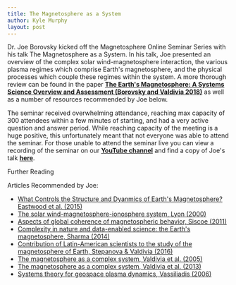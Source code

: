 ```yaml
---
title: The Magnetosphere as a System
author: Kyle Murphy
layout: post
---
```


Dr. Joe Borovsky kicked off the Magnetosphere Online Seminar Series with his talk The Magnetosphere as a System. In his talk, Joe presented an overview of the complex solar wind-magnetosphere interaction, the various plasma regimes which comprise Earth's magnetosphere, and the physical processes which couple these regimes within the system. A more thorough review can be found in the paper [**The Earth's Magnetosphere: A Systems Science Overview and Assessment (Borovsky and Valdivia 2018)**][1] as well as a number of resources recommended by Joe below.

The seminar received overwhelming attendance, reaching max capacity of 300 attendees within a few minutes of starting, and had a very active question and answer period. While reaching capacity of the meeting is a huge positive, this unfortunately meant that not everyone was able to attend the seminar. For those unable to attend the seminar live you can view a recording of the seminar on our [**YouTube channel**][2] and find a copy of Joe's talk [**here**][3].

Further Reading

Articles Recommended by Joe:
- [What Controls the Structure and Dyanmics of Earth's Magnetosphere? Eastwood et al. (2015)][4]
- [The solar wind-magnetosphere-ionosphere system, Lyon (2000)][5]
- [Aspects of global coherence of magnetospheric behavior, Siscoe (2011)][6]
- [Complexity in nature and data-enabled science: the Earth's magnetosphere, Sharma (2014)][7]
- [Contribution of Latin-American scientists to the study of the magnetosphere of Earth, Stepanova & Valdivia (2016)][8]
- [The magnetosphere as a complex system, Valdivia et al. (2005)][9]
- [The magnetosphere as a complex system, Valdivia et al. (2013)][10]
- [Systems theory for geospace plasma dynamics, Vassiliadis (2006)][11]

[1]:https://link.springer.com/article/10.1007/s10712-018-9487-x
[2]:https://www.youtube.com/channel/UCNlOK9mCmI3V111EHQRCuEQ
[3]:https://github.com/MSOLSS/MagSeminars/blob/master/presentations/Borovsky%2BValdivia2018%20systemscience.pdf
[4]:https://link.springer.com/article/10.1007%2Fs11214-014-0050-x 
[5]:https://science.sciencemag.org/content/288/5473/1987
[6]:https://www.sciencedirect.com/science/article/abs/pii/S1364682610003378?via%3Dihub
[7]:https://www.researchgate.net/publication/260943942_Complexity_in_Nature_and_Data-enabled_Science_The_Earth's_Magnetosphere
[8]:https://www.sciencedirect.com/science/article/pii/S0273117716300485?via%3Dihub
[9]:https://www.sciencedirect.com/science/article/pii/S0273117705004977
[10]:https://www.sciencedirect.com/science/article/pii/S0273117712002475
[11]:https://agupubs.onlinelibrary.wiley.com/doi/full/10.1029/2004RG000161
